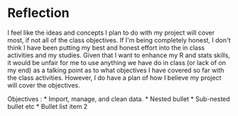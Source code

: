 # Reflection 

I feel like the ideas and concepts I plan to do with my project will cover most, if not all of the class objectives. If I'm being completely honest, I don't think I have 
been putting my best and honest effort into the in class activities and my studies. Given that I want to enhance my R and stats skills, it would be unfair for me to use
anything we have do in class (or lack of on my end) as a talking point as to what objectives I have covered so far with the class activities. However, I do have a plan of
how I believe my project will cover the objectives. 

Objectives : * Import, manage, and clean data.
                  * Nested bullet
                     * Sub-nested bullet etc
             * Bullet list item 2
